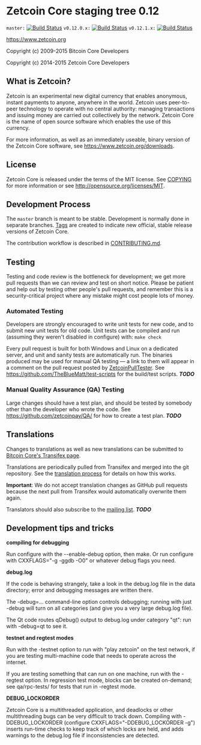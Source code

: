 Zetcoin Core staging tree 0.12
===============================

`master:` [![Build Status](https://travis-ci.org/zetcoinpay/zetcoin.svg?branch=master)](https://travis-ci.org/zetcoinpay/zetcoin) `v0.12.0.x:` [![Build Status](https://travis-ci.org/zetcoinpay/zetcoin.svg?branch=v0.12.0.x)](https://travis-ci.org/zetcoinpay/zetcoin/branches) `v0.12.1.x:` [![Build Status](https://travis-ci.org/zetcoinpay/zetcoin.svg?branch=v0.12.1.x)](https://travis-ci.org/zetcoinpay/zetcoin/branches)

https://www.zetcoin.org

Copyright (c) 2009-2015 Bitcoin Core Developers

Copyright (c) 2014-2015 Zetcoin Core Developers


What is Zetcoin?
----------------

Zetcoin is an experimental new digital currency that enables anonymous, instant
payments to anyone, anywhere in the world. Zetcoin uses peer-to-peer technology
to operate with no central authority: managing transactions and issuing money
are carried out collectively by the network. Zetcoin Core is the name of open
source software which enables the use of this currency.

For more information, as well as an immediately useable, binary version of
the Zetcoin Core software, see https://www.zetcoin.org/downloads.


License
-------

Zetcoin Core is released under the terms of the MIT license. See [COPYING](COPYING) for more
information or see http://opensource.org/licenses/MIT.

Development Process
-------------------

The `master` branch is meant to be stable. Development is normally done in separate branches.
[Tags](https://github.com/zetcoinpay/zetcoin/tags) are created to indicate new official,
stable release versions of Zetcoin Core.

The contribution workflow is described in [CONTRIBUTING.md](CONTRIBUTING.md).


Testing
-------

Testing and code review is the bottleneck for development; we get more pull
requests than we can review and test on short notice. Please be patient and help out by testing
other people's pull requests, and remember this is a security-critical project where any mistake might cost people
lots of money.

### Automated Testing

Developers are strongly encouraged to write unit tests for new code, and to
submit new unit tests for old code. Unit tests can be compiled and run (assuming they weren't disabled in configure) with: `make check`

Every pull request is built for both Windows and Linux on a dedicated server,
and unit and sanity tests are automatically run. The binaries produced may be
used for manual QA testing — a link to them will appear in a comment on the
pull request posted by [ZetcoinPullTester](https://github.com/zetcoinpay/PullTester). See https://github.com/TheBlueMatt/test-scripts
for the build/test scripts. ***TODO***

### Manual Quality Assurance (QA) Testing

Large changes should have a test plan, and should be tested by somebody other
than the developer who wrote the code.
See https://github.com/zetcoinpay/QA/ for how to create a test plan. ***TODO***

Translations
------------

Changes to translations as well as new translations can be submitted to
[Bitcoin Core's Transifex page](https://www.transifex.com/projects/p/zetcoin/).

Translations are periodically pulled from Transifex and merged into the git repository. See the
[translation process](doc/translation_process.md) for details on how this works.

**Important**: We do not accept translation changes as GitHub pull requests because the next
pull from Transifex would automatically overwrite them again.

Translators should also subscribe to the [mailing list](https://groups.google.com/forum/#!forum/zetcoin-translators). ***TODO***

Development tips and tricks
---------------------------

**compiling for debugging**

Run configure with the --enable-debug option, then make. Or run configure with
CXXFLAGS="-g -ggdb -O0" or whatever debug flags you need.

**debug.log**

If the code is behaving strangely, take a look in the debug.log file in the data directory;
error and debugging messages are written there.

The -debug=... command-line option controls debugging; running with just -debug will turn
on all categories (and give you a very large debug.log file).

The Qt code routes qDebug() output to debug.log under category "qt": run with -debug=qt
to see it.

**testnet and regtest modes**

Run with the -testnet option to run with "play zetcoin" on the test network, if you
are testing multi-machine code that needs to operate across the internet.

If you are testing something that can run on one machine, run with the -regtest option.
In regression test mode, blocks can be created on-demand; see qa/rpc-tests/ for tests
that run in -regtest mode.

**DEBUG_LOCKORDER**

Zetcoin Core is a multithreaded application, and deadlocks or other multithreading bugs
can be very difficult to track down. Compiling with -DDEBUG_LOCKORDER (configure
CXXFLAGS="-DDEBUG_LOCKORDER -g") inserts run-time checks to keep track of which locks
are held, and adds warnings to the debug.log file if inconsistencies are detected.
